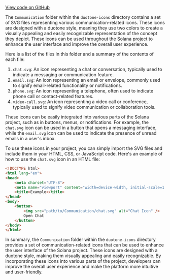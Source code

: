 
[View code on GitHub](https://github.com/solana-labs/solana/tree/master/na/docs/src/icons/duotone-icons/Communication)

The `Communication` folder within the `duotone-icons` directory contains a set of SVG files representing various communication-related icons. These icons are designed with a duotone style, meaning they use two colors to create a visually appealing and easily recognizable representation of the concept they depict. These icons can be used throughout the Solana project to enhance the user interface and improve the overall user experience.

Here is a list of the files in this folder and a summary of the contents of each file:

1. `chat.svg`: An icon representing a chat or conversation, typically used to indicate a messaging or communication feature.
2. `email.svg`: An icon representing an email or envelope, commonly used to signify email-related functionality or notifications.
3. `phone.svg`: An icon representing a telephone, often used to indicate phone call or contact-related features.
4. `video-call.svg`: An icon representing a video call or conference, typically used to signify video communication or collaboration tools.

These icons can be easily integrated into various parts of the Solana project, such as in buttons, menus, or notifications. For example, the `chat.svg` icon can be used in a button that opens a messaging interface, while the `email.svg` icon can be used to indicate the presence of unread emails in a user's inbox.

To use these icons in your project, you can simply import the SVG files and include them in your HTML, CSS, or JavaScript code. Here's an example of how to use the `chat.svg` icon in an HTML file:

```html
<!DOCTYPE html>
<html lang="en">
<head>
    <meta charset="UTF-8">
    <meta name="viewport" content="width=device-width, initial-scale=1.0">
    <title>Example</title>
</head>
<body>
    <button>
        <img src="path/to/Communication/chat.svg" alt="Chat Icon" />
        Open Chat
    </button>
</body>
</html>
```

In summary, the `Communication` folder within the `duotone-icons` directory provides a set of communication-related icons that can be used to enhance the user interface of the Solana project. These icons are designed with a duotone style, making them visually appealing and easily recognizable. By incorporating these icons into various parts of the project, developers can improve the overall user experience and make the platform more intuitive and user-friendly.